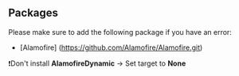 ## Packages

Please make sure to add the following package if you have an error:

- [Alamofire] (https://github.com/Alamofire/Alamofire.git)

❗️Don't install **AlamofireDynamic** → Set target to **None**
